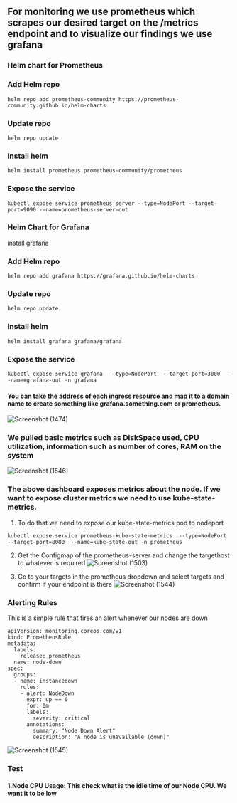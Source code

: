 ## For monitoring we use prometheus which scrapes our desired target on the /metrics endpoint and to visualize our findings we use grafana


### Helm chart for Prometheus

### Add Helm repo
```
helm repo add prometheus-community https://prometheus-community.github.io/helm-charts
```
### Update repo

```
helm repo update
```
### Install helm

```
helm install prometheus prometheus-community/prometheus
```
### Expose the service 

```
kubectl expose service prometheus-server --type=NodePort --target-port=9090 --name=prometheus-server-out
```
### Helm Chart for Grafana

install grafana

### Add Helm repo
```
helm repo add grafana https://grafana.github.io/helm-charts
```
### Update repo

```
helm repo update
```
### Install helm

```
helm install grafana grafana/grafana
```
### Expose the service 

```
kubectl expose service grafana  --type=NodePort  --target-port=3000  --name=grafana-out -n grafana
```



#### You can take the address of each ingress resource and map it to a domain name to create something like grafana.something.com or prometheus. 

![Screenshot (1474)](https://github.com/satya19977/Event-Management-System-Using-Kubernetes/assets/108000447/d713149a-10fb-42bd-9c07-2c41dc97aa64)

### We pulled basic metrics such as DiskSpace used, CPU utilization, information such as number of cores, RAM on the system


![Screenshot (1546)](https://github.com/satya19977/Badminton-Court-Reservation/assets/108000447/8cfdde7a-a8df-4e5e-aed4-75bf8cbfeeda)



### The above dashboard exposes metrics about the node. If we want to expose cluster metrics we need to use kube-state-metrics. 
1. To do that we need to expose our kube-state-metrics pod to nodeport

```
kubectl expose service prometheus-kube-state-metrics  --type=NodePort  --target-port=8080  --name=kube-state-out -n prometheus
```
 

2. Get the Configmap of the prometheus-server and change the targethost to whatever is required
![Screenshot (1503)](https://github.com/satya19977/Kubernetes-Event-Operations/assets/108000447/e289b2d5-3b7b-438f-9433-5ad4a8a27085)

3. Go to your targets in the prometheus dropdown and select targets and confirm if your endpoint is there
![Screenshot (1544)](https://github.com/satya19977/Badminton-Court-Reservation/assets/108000447/a1802c2d-3da4-4ea9-9a9f-378603a9fe03)

### Alerting Rules

This is a simple rule that fires an alert whenever our nodes are down
```
apiVersion: monitoring.coreos.com/v1
kind: PrometheusRule
metadata:
  labels:
    release: prometheus
  name: node-down
spec:
  groups:
  - name: instancedown
    rules:
    - alert: NodeDown
      expr: up == 0
      for: 0m
      labels:
        severity: critical
      annotations:
        summary: "Node Down Alert"
        description: "A node is unavailable (down)"
```

![Screenshot (1545)](https://github.com/satya19977/Badminton-Court-Reservation/assets/108000447/c78c1356-f655-4937-8406-b44688bf7597)


### Test
#### 1.Node CPU Usage: This check what is the idle time of our Node CPU. We want it to be low




   
